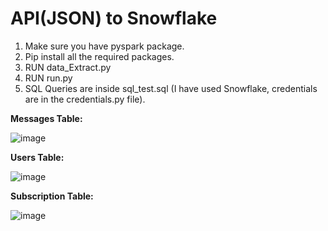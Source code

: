 # API(JSON) to Snowflake

1. Make sure you have pyspark package.
2. Pip install all the required packages.
3. RUN data_Extract.py 
4. RUN run.py 
5. SQL Queries are inside sql_test.sql (I have used Snowflake, credentials are in the credentials.py file).

**Messages Table:**

![image](https://user-images.githubusercontent.com/16619847/150644437-91a7542d-b993-41b8-ad83-143881e86619.png)

**Users Table:**

![image](https://user-images.githubusercontent.com/16619847/150734199-2c37399f-c79e-43e7-868b-118113319326.png)

**Subscription Table:**

![image](https://user-images.githubusercontent.com/16619847/150644624-8a0ae809-f4bf-4bfc-a021-43f2f7a505e5.png)


